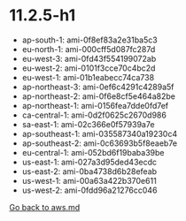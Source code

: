 
 # 11.2.5-h1
- ap-south-1: ami-0f8ef83a2e31ba5c3
- eu-north-1: ami-000cff5d087fc287d
- eu-west-3: ami-0fd43f554199072ab
- eu-west-2: ami-0101f3cce70c4bc2d
- eu-west-1: ami-01b1eabecc74ca738
- ap-northeast-3: ami-0ef6c4291c4289a5f
- ap-northeast-2: ami-0f6e8cf5e464a82be
- ap-northeast-1: ami-0156fea7dde0fd7ef
- ca-central-1: ami-0d2f0625c2670d986
- sa-east-1: ami-02c366e0f57939a7e
- ap-southeast-1: ami-035587340a19230c4
- ap-southeast-2: ami-0c63693b5f8eaeb7e
- eu-central-1: ami-052bd6f19baba39be
- us-east-1: ami-027a3d95ded43ecdc
- us-east-2: ami-0ba4738d6b28efeab
- us-west-1: ami-00a63a422b370e611
- us-west-2: ami-0fdd96a21276cc046

[Go back to aws.md](../../aws.md) 
